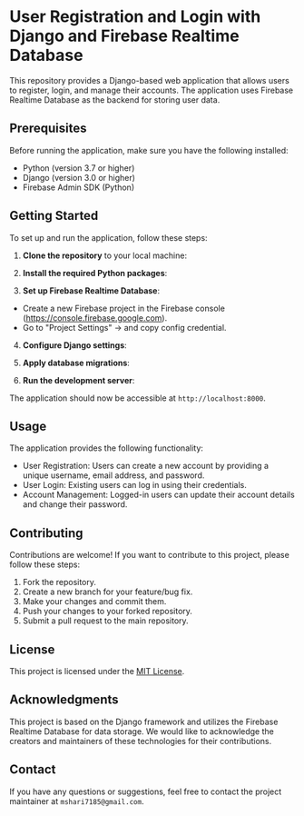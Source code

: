 # User Registration and Login with Django and Firebase Realtime Database

This repository provides a Django-based web application that allows users to register, login, and manage their accounts. The application uses Firebase Realtime Database as the backend for storing user data.

## Prerequisites

Before running the application, make sure you have the following installed:

- Python (version 3.7 or higher)
- Django (version 3.0 or higher)
- Firebase Admin SDK (Python)

## Getting Started

To set up and run the application, follow these steps:

1. **Clone the repository** to your local machine:


2. **Install the required Python packages**:


3. **Set up Firebase Realtime Database**:

- Create a new Firebase project in the Firebase console (https://console.firebase.google.com).
- Go to "Project Settings" -> and copy config credential.

4. **Configure Django settings**:


5. **Apply database migrations**:


6. **Run the development server**:


The application should now be accessible at `http://localhost:8000`.

## Usage

The application provides the following functionality:

- User Registration: Users can create a new account by providing a unique username, email address, and password.
- User Login: Existing users can log in using their credentials.
- Account Management: Logged-in users can update their account details and change their password.

## Contributing

Contributions are welcome! If you want to contribute to this project, please follow these steps:

1. Fork the repository.
2. Create a new branch for your feature/bug fix.
3. Make your changes and commit them.
4. Push your changes to your forked repository.
5. Submit a pull request to the main repository.

## License

This project is licensed under the [MIT License](LICENSE).

## Acknowledgments
This project is based on the Django framework and utilizes the Firebase Realtime Database for data storage. We would like to acknowledge the creators and maintainers of these technologies for their contributions.

## Contact

If you have any questions or suggestions, feel free to contact the project maintainer at `mshari7185@gmail.com`.

